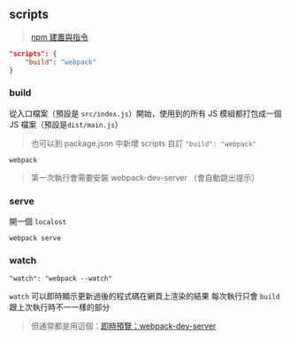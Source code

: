 ## scripts
>[npm 建置與指令](npm%20建置與指令.md)

```json
"scripts": {
	"build": "webpack"
}
```

### build 
從入口檔案（預設是 `src/index.js`）開始，使用到的所有 JS 模組都打包成一個 JS 檔案（預設是`dist/main.js`）

> 也可以到 package.json 中新增 scripts 自訂 `"build": "webpack"`
```shell
webpack
```
> 第一次執行會需要安裝 webpack-dev-server （會自動跳出提示）

### serve
開一個 `localost`

```shell
webpack serve
```


### watch
```
"watch": "webpack --watch"
```
`watch` 可以即時顯示更新過後的程式碼在網頁上渲染的結果
每次執行只會 `build` 跟上次執行時不一一樣的部分

> 但通常都是用這個：[即時預覽：webpack-dev-server](即時預覽：webpack-dev-server.md)